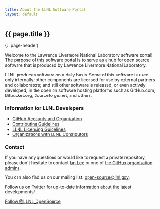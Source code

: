 ```yaml
---
title: About the LLNL Software Portal
layout: default
---
```


## {{ page.title }}
{: .page-header}

Welcome to the Lawrence Livermore National Laboratory software portal! The purpose of this software portal is to serve as a hub for open source software that is produced by Lawrence Livermore National Laboratory.

LLNL produces software on a daily basis. Some of this software is used only internally; other components are licensed for use by external partners and collaborators; and still other software is released, or even actively developed, in the open on software hosting platforms such as GitHub.com, Bitbucket.org, Sourceforge.net, and others.

### Information for LLNL Developers

- [GitHub Accounts and Organization](using-github)
- [Contributing Guidelines](contributing)
- [LLNL Licensing Guidelines](licenses)
- [Organizations with LLNL Contributors](open-source)

### Contact

If you have any questions or would like to request a private repository, please don't hesitate to contact [Ian Lee](mailto:ian@llnl.gov) or one of [the GitHub organization admins](mailto:github-admin@llnl.gov).

You can also find us on our mailing list: <open-source@llnl.gov>.

Follow us on Twitter for up-to-date information about the latest developments!

<div class="text-center">
  <a href="https://twitter.com/LLNL_OpenSource" class="twitter-follow-button" data-show-count="true">Follow @LLNL_OpenSource</a>
</div>
